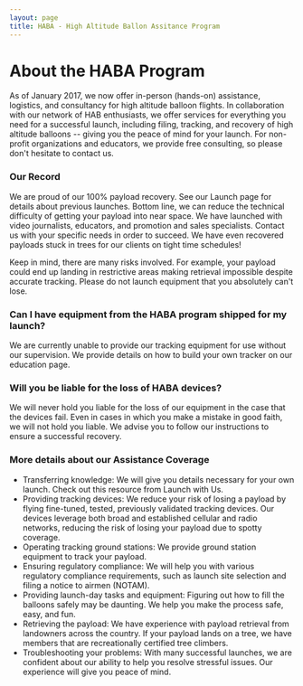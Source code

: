 ```yaml
---
layout: page
title: HABA - High Altitude Ballon Assitance Program
---
```


# About the HABA Program

As of January 2017, we now offer in-person (hands-on) assistance, logistics, and consultancy for high altitude balloon flights. In collaboration with our network of HAB enthusiasts, we offer services for everything you need for a successful launch, including filing, tracking, and recovery of high altitude balloons -- giving you the peace of mind for your launch. For non-profit organizations and educators, we provide free consulting, so please don't hesitate to contact us.

### Our Record 

We are proud of our 100% payload recovery. See our Launch page for details about previous launches. Bottom line, we can reduce the technical difficulty of getting your payload into near space. We have launched with video journalists, educators, and promotion and sales specialists. Contact us with your specific needs in order to succeed. We have even recovered payloads stuck in trees for our clients on tight time schedules!

Keep in mind, there are many risks involved. For example, your payload could end up landing in restrictive areas making retrieval impossible despite accurate tracking. Please do not launch equipment that you absolutely can't lose.

### Can I have equipment from the HABA program shipped for my launch?

We are currently unable to provide our tracking equipment for use without our supervision. We provide details on how to build your own tracker on our education page.

### Will you be liable for the loss of HABA devices?

We will never hold you liable for the loss of our equipment in the case that the devices fail. Even in cases in which you make a mistake in good faith, we will not hold you liable. We advise you to follow our instructions to ensure a successful recovery.

### More details about our Assistance Coverage

- Transferring knowledge: We will give you details necessary for your own launch. Check out this resource from Launch with Us.
- Providing tracking devices: We reduce your risk of losing a payload by flying fine-tuned, tested, previously validated tracking devices. Our devices leverage both broad and established cellular and radio networks, reducing the risk of losing your payload due to spotty coverage.
- Operating tracking ground stations: We provide ground station equipment to track your payload. 
- Ensuring regulatory compliance: We will help you with various regulatory compliance requirements, such as launch site selection and filing a notice to airmen (NOTAM).
- Providing launch-day tasks and equipment: Figuring out how to fill the balloons safely may be daunting. We help you make the process safe, easy, and fun.
- Retrieving the payload: We have experience with payload retrieval from landowners across the country. If your payload lands on a tree, we have members that are recreationally certified tree climbers. 
- Troubleshooting your problems: With many successful launches, we are confident about our ability to help you resolve stressful issues. Our experience will give you peace of mind.
